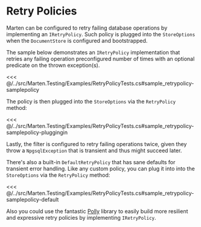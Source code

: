 # Retry Policies

Marten can be configured to retry failing database operations by implementing an `IRetryPolicy`. Such policy is plugged into the `StoreOptions` when the `DocumentStore` is configured and bootstrapped.

The sample below demonstrates an `IRetryPolicy` implementation that retries any failing operation preconfigured number of times with an optional predicate on the thrown exception(s).

<<< @/../src/Marten.Testing/Examples/RetryPolicyTests.cs#sample_retrypolicy-samplepolicy

The policy is then plugged into the `StoreOptions` via the `RetryPolicy` method:

<<< @/../src/Marten.Testing/Examples/RetryPolicyTests.cs#sample_retrypolicy-samplepolicy-pluggingin

Lastly, the filter is configured to retry failing operations twice, given they throw a `NpgsqlException` that is transient and thus might succeed later.

There's also a built-in `DefaultRetryPolicy` that has sane defaults for transient error handling. Like any custom policy, you can plug it into into the `StoreOptions` via the `RetryPolicy` method:

<<< @/../src/Marten.Testing/Examples/RetryPolicyTests.cs#sample_retrypolicy-samplepolicy-default

Also you could use the fantastic [Polly](https://www.nuget.org/packages/polly) library to easily build more resilient and expressive retry policies by implementing `IRetryPolicy`.
